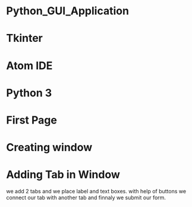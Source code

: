 # Python_GUI_Application
# Tkinter
# Atom IDE
# Python 3
# First Page
# Creating window
# Adding Tab in Window

we add 2 tabs 
and we place label and text boxes.
with help of buttons we connect our tab with another tab
and finnaly we submit our form.
